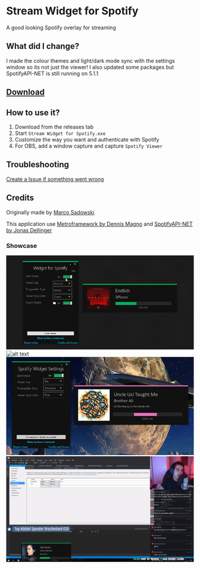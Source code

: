 # Stream Widget for Spotify
A good looking Spotify overlay for streaming

## What did I change?
I made the colour themes and light/dark mode sync with the settings window so its not just the viewer!
I also updated some packages but SpotifyAPI-NET is still running on 5.1.1

## [Download](https://github.com/Dankyss/Spotify-Stream-Widget/releases)

## How to use it?
1. Download from the releases tab
2. Start `Stream Widget for Spotify.exe`
3. Customize the way you want and authenticate with Spotify
4. For OBS, add a window capture and capture `Spotify Viewer`

## Troubleshooting

[Create a Issue if something went wrong](https://github.com/MarcoPNS/Spotify-Stream-Widget/issues)

## Credits
Originally made by [Marco Sadowski](https://github.com/MarcoPNS/Spotify-Stream-Widget)

This application use [Metroframework by Dennis Magno](https://github.com/dennismagno/metroframework-modern-ui) and [SpotifyAPI-NET by Jonas Dellinger](https://github.com/JohnnyCrazy/SpotifyAPI-NET)

### Showcase
![alt text](https://github.com/Dankyss/Spotify-Stream-Widget/blob/main/img/widget-for-spotify-presentation.gif?raw=true "Gif")
![alt text](https://github.com/Dankyss/Spotify-Stream-Widget/blob/main/img/screen.jpg?raw=true "Screenshot")
![alt text](https://github.com/Dankyss/Spotify-Stream-Widget/blob/main/img/screen2.jpg?raw=true "Screenshot")
![alt text](https://github.com/Dankyss/Spotify-Stream-Widget/blob/main/img/screen3.jpg?raw=true "Screenshot")